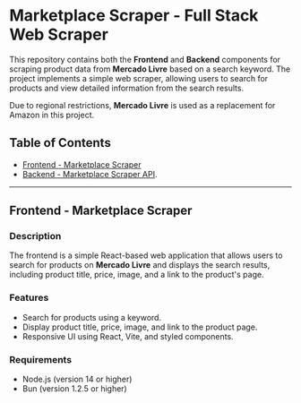 # Marketplace Scraper - Full Stack Web Scraper

This repository contains both the **Frontend** and **Backend** components for scraping product data from **Mercado Livre** based on a search keyword. The project implements a simple web scraper, allowing users to search for products and view detailed information from the search results.

Due to regional restrictions, **Mercado Livre** is used as a replacement for Amazon in this project.

## Table of Contents
- [Frontend - Marketplace Scraper](scrape-frontend/README.md)
- [Backend - Marketplace Scraper API](backend/README.md).

---

## Frontend - Marketplace Scraper

### Description
The frontend is a simple React-based web application that allows users to search for products on **Mercado Livre** and displays the search results, including product title, price, image, and a link to the product's page.

### Features
- Search for products using a keyword.
- Display product title, price, image, and link to the product page.
- Responsive UI using React, Vite, and styled components.

### Requirements
- Node.js (version 14 or higher)
- Bun (version 1.2.5 or higher)

